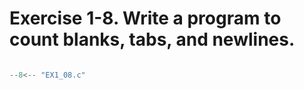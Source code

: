 # Exercise 1-8. Write a program to count blanks, tabs, and newlines.

``` c

--8<-- "EX1_08.c"

```

